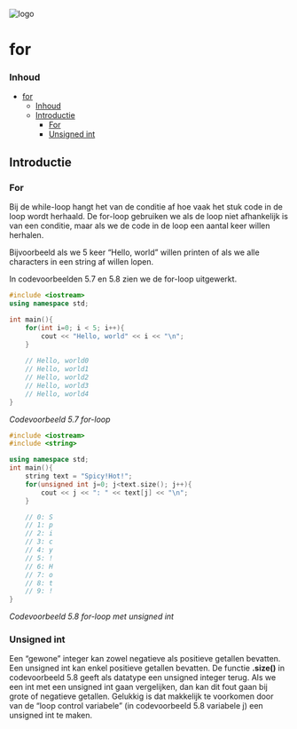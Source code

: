 ![logo](../c++/img/ISO_C++_Logo.svg) [](logo-id)

# for[](title-id)

### Inhoud[](toc-id)
- [for](#for)
    - [Inhoud](#inhoud)
  - [Introductie](#introductie)
    - [For](#for-1)
    - [Unsigned int](#unsigned-int)


## Introductie

### For
Bij de while-loop hangt het van de conditie af hoe vaak het stuk code in de loop wordt herhaald. 
De for-loop gebruiken we als de loop niet afhankelijk is van een conditie, maar als we de code in de loop een aantal keer willen herhalen. 

Bijvoorbeeld als we 5 keer “Hello, world” willen printen of als we alle characters in een string af willen lopen. 

In codevoorbeelden 5.7 en 5.8 zien we de for-loop uitgewerkt.

```c++ {.line-numbers}
#include <iostream>
using namespace std;

int main(){
    for(int i=0; i < 5; i++){
        cout << "Hello, world" << i << "\n";
    }
    
    // Hello, world0
    // Hello, world1
    // Hello, world2
    // Hello, world3
    // Hello, world4
}
```
*Codevoorbeeld 5.7 for-loop*


```c++
#include <iostream>
#include <string>

using namespace std;
int main(){
    string text = "Spicy!Hot!";
    for(unsigned int j=0; j<text.size(); j++){
        cout << j << ": " << text[j] << "\n";
    }

    // 0: S
    // 1: p
    // 2: i
    // 3: c
    // 4: y
    // 5: !
    // 6: H
    // 7: o
    // 8: t
    // 9: !
}
```
*Codevoorbeeld 5.8 for-loop met unsigned int*

### Unsigned int

Een “gewone” integer kan zowel negatieve als positieve getallen bevatten. Een
unsigned int kan enkel positieve getallen bevatten. De functie **.size()** in codevoorbeeld
5.8 geeft als datatype een unsigned integer terug. Als we een int met een unsigned
int gaan vergelijken, dan kan dit fout gaan bij grote of negatieve getallen. Gelukkig
is dat makkelijk te voorkomen door van de “loop control variabele” (in codevoorbeeld 5.8
variabele j) een unsigned int te maken.

